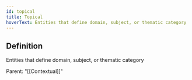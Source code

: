 ```yaml
---
id: topical
title: Topical
hoverText: Entities that define domain, subject, or thematic category
---
```

## Definition
Entities that define domain, subject, or thematic category

Parent: "[[Contextual]]"